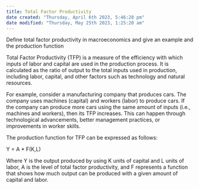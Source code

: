 ```yaml
---
title: Total Factor Productivity
date created: "Thursday, April 6th 2023, 5:46:28 pm"
date modified: "Thursday, May 25th 2023, 1:25:20 am"
---
```


Define total factor productivity in macroeconomics and give an example and the production function

Total Factor Productivity (TFP) is a measure of the efficiency with which inputs of labor and capital are used in the production process. It is calculated as the ratio of output to the total inputs used in production, including labor, capital, and other factors such as technology and natural resources.

For example, consider a manufacturing company that produces cars. The company uses machines (capital) and workers (labor) to produce cars. If the company can produce more cars using the same amount of inputs (i.e., machines and workers), then its TFP increases. This can happen through technological advancements, better management practices, or improvements in worker skills.

The production function for TFP can be expressed as follows:

Y = A * F(K,L)

Where Y is the output produced by using K units of capital and L units of labor, A is the level of total factor productivity, and F represents a function that shows how much output can be produced with a given amount of capital and labor.

